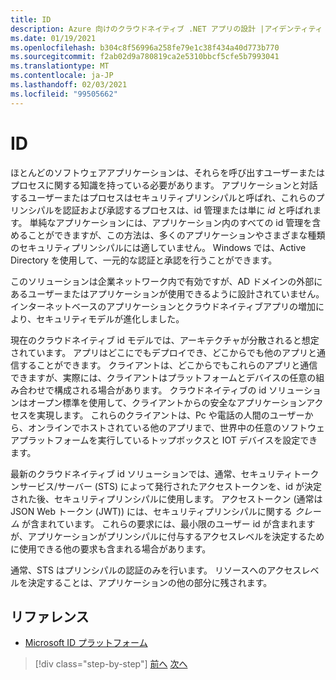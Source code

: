 ```yaml
---
title: ID
description: Azure 向けのクラウドネイティブ .NET アプリの設計 |アイデンティティ
ms.date: 01/19/2021
ms.openlocfilehash: b304c8f56996a258fe79e1c38f434a40d773b770
ms.sourcegitcommit: f2ab02d9a780819ca2e5310bbcf5cfe5b7993041
ms.translationtype: MT
ms.contentlocale: ja-JP
ms.lasthandoff: 02/03/2021
ms.locfileid: "99505662"
---
```

# <a name="identity"></a>ID

ほとんどのソフトウェアアプリケーションは、それらを呼び出すユーザーまたはプロセスに関する知識を持っている必要があります。 アプリケーションと対話するユーザーまたはプロセスはセキュリティプリンシパルと呼ばれ、これらのプリンシパルを認証および承認するプロセスは、id 管理または単に *id* と呼ばれます。 単純なアプリケーションには、アプリケーション内のすべての id 管理を含めることができますが、この方法は、多くのアプリケーションやさまざまな種類のセキュリティプリンシパルには適していません。 Windows では、Active Directory を使用して、一元的な認証と承認を行うことができます。

<!-- (insert figure showing Windows AD auth model) -->

このソリューションは企業ネットワーク内で有効ですが、AD ドメインの外部にあるユーザーまたはアプリケーションが使用できるように設計されていません。 インターネットベースのアプリケーションとクラウドネイティブアプリの増加により、セキュリティモデルが進化しました。

現在のクラウドネイティブ id モデルでは、アーキテクチャが分散されると想定されています。 アプリはどこにでもデプロイでき、どこからでも他のアプリと通信することができます。 クライアントは、どこからでもこれらのアプリと通信できますが、実際には、クライアントはプラットフォームとデバイスの任意の組み合わせで構成される場合があります。 クラウドネイティブの id ソリューションはオープン標準を使用して、クライアントからの安全なアプリケーションアクセスを実現します。 これらのクライアントは、Pc や電話の人間のユーザーから、オンラインでホストされている他のアプリまで、世界中の任意のソフトウェアプラットフォームを実行しているトップボックスと IOT デバイスを設定できます。

最新のクラウドネイティブ id ソリューションでは、通常、セキュリティトークンサービス/サーバー (STS) によって発行されたアクセストークンを、id が決定された後、セキュリティプリンシパルに使用します。 アクセストークン (通常は JSON Web トークン (JWT)) には、セキュリティプリンシパルに関する *クレーム* が含まれています。 これらの要求には、最小限のユーザー id が含まれますが、アプリケーションがプリンシパルに付与するアクセスレベルを決定するために使用できる他の要求も含まれる場合があります。

<!-- (insert figure showing basic handshake involving a principal, an STS, and an app) -->

通常、STS はプリンシパルの認証のみを行います。 リソースへのアクセスレベルを決定することは、アプリケーションの他の部分に残されます。

## <a name="references"></a>リファレンス

- [Microsoft ID プラットフォーム](/azure/active-directory/develop/)

>[!div class="step-by-step"]
>[前へ](azure-monitor.md)
>[次へ](authentication-authorization.md)
